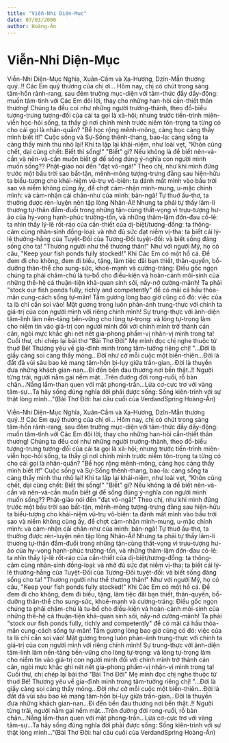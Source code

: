 ```yaml
---
title: "Viễn-Nhi Diện-Mục"
date: 07/03/2006
author: Hoàng-Ân
---
```


# Viễn-Nhi Diện-Mục

Viễn-Nhi Diện-Mục
Nghĩa, Xuân-Cầm và Xạ-Hương, Dzĩn-Mẫn thương quý..!!
Các Em quý thương của chị ơi...
      Hôm nay, chị có chút trong sáng tâm-hồn rảnh-rang, sau đêm trường mục-diện với tâm-thức đầy dấy-động: muốn tâm-tình với Các Em đôi lời, thay cho những han-hỏi cần-thiết thân thương!  Chúng ta đều coi như những người trưởng-thành, theo đồ-biểu tượng-trưng tương-đối của cái ta gọi là xã-hội; nhưng trước tiến-trình miên-viễn học-hỏi sống, ta thấy gì nơi chính mình trước niềm tôn-trọng ta từng có cho cái gọi là nhân-quần?  "Bể học rộng mênh-mông, càng học càng thấy mình biết ít!"  Cuộc sống và Sự-Sống thênh-thang, bao-la: càng sống ta càng thấy mình thu nhỏ lại!  Khi ta lập lại khái-niệm, như loài vẹt, "Khôn cũng chết, dại cũng chết: Biết thì sống!"  "Biết" gì?  Nếu không là để biết nên-và-cần và nên-và-cần muốn biết gì để sống đúng ý-nghĩa con người mình muốn sống??
       Phật-giáo nói đến "đạt vô-ngã!"  Theo chị, như khi mình đứng trước một bầu trời sao bất-tận, mênh-mông tượng-trưng đằng sau hiện-hữu ta biểu-tượng cho khái-niệm vũ-trụ vô-biên: ta đánh mất mình vào bầu trời sao và niềm không cùng ấy, để chợt cảm-nhận minh-mung, u-mặc chính mình: và cảm-nhận cái chân-như của mình: bản-ngã!  Tự thuở ấu-thơ, ta thường được rèn-luyện nên tập lòng Nhân-Ái!  Nhưng ta phải tự thấy lâm-li thương tự-thân đắm-đuối trong những tận-cùng thất-vọng vì trựu-tượng hư-ảo của hy-vọng hạnh-phúc trường-tồn, và những thâm-lậm đớn-đau cô-lẻ: ta nhìn thấy lý-lẽ rốt-ráo của cần-thiết của dị-biệt/tương-đồng: ta thông-cảm cùng nhân-sinh đồng-loại: và nhờ đủ sức đạt niềm vị-tha: ta biết cái lý-lẽ thường-hằng của Tuyệt-Đối của Tương-Đối tuyệt-đối: và biết sống đáng sống cho ta!  "Thương người như thể thương thân!"  Như với người Mỹ, họ có câu, "Keep your fish ponds fully stocked!"  Khi Các Em có một hồ cá.  Để đem đi cho không, đem đi biếu, tặng, làm tiệc đãi bạn thiết, thân-quyến, bổ-dưỡng thân-thể cho sung-sức, khoẻ-mạnh và cường-tráng:  Điều gốc ngọn chúng ta phải chăm-chú là tu-bổ cho điều-kiện và hoàn-cảnh môi-sinh của những thế-hệ cá thuận-tiện khả-quan sinh sôi, nẩy-nở cường-mãnh!  Ta phải "stock our fish ponds fully, richly and competently" để có mãi cá hầu thỏa-mãn cung-cách sống tự-mãn!
        Tấm gương lòng bao giờ cũng có đó: việc của ta là chỉ cần soi vào!  Mặt gương trong luôn phản-ánh trung-thực với chính ta giá-trị của con người mình với riêng chính mình!  Sự trung-thực với ảnh-diện tâm-linh làm nền-tảng bền-vững cho lòng tự-trọng: và lòng tự-trọng làm cho niềm tin vào giá-trị con người mình đối với chính mình trở thành cán cân, ngòi mực khắc ghi nét nết gia-phong phẩm-vị nhân-vị mình trong ta!  Cuối thư, chị chép lại bài thơ "Bài Thơ Đời" Mẹ mình đọc chị nghe thuộc từ thuở Bé!  Thương yêu về gia-đình mình trong tâm-tưởng riêng chị!
"...Đời là giấy càng soi càng thấy mỏng...Đời như cờ mỗi cuộc một biến-thiên...Đời là  đất đã vùi sâu bao kẻ mang tâm-hồn bi-lụy giữa trần-gian...Đời là thuyền đưa những khách gian-nan...Đi đến bến đau thương nơi bến thật..!!  Người từng trải, người nằm gai nếm mật...Trên đường đời rong-ruổi, rỗ bàn chân...Nắng lầm-than quen với mặt phong-trần...Lửa cơ-cực trơ với vàng tâm-sự...Ta hãy sống đúng nghĩa đời phải được sống:  Sống kiên-trinh với sự thật lòng mình..."(Bài Thơ Đời: hai câu cuối của VerdandSpring Hoàng-Ân)

Viễn-Nhi Diện-Mục
Nghĩa, Xuân-Cầm và Xạ-Hương, Dzĩn-Mẫn thương quý..!!
Các Em quý thương của chị ơi...
      Hôm nay, chị có chút trong sáng tâm-hồn rảnh-rang, sau đêm trường mục-diện với tâm-thức đầy dấy-động: muốn tâm-tình với Các Em đôi lời, thay cho những han-hỏi cần-thiết thân thương!  Chúng ta đều coi như những người trưởng-thành, theo đồ-biểu tượng-trưng tương-đối của cái ta gọi là xã-hội; nhưng trước tiến-trình miên-viễn học-hỏi sống, ta thấy gì nơi chính mình trước niềm tôn-trọng ta từng có cho cái gọi là nhân-quần?  "Bể học rộng mênh-mông, càng học càng thấy mình biết ít!"  Cuộc sống và Sự-Sống thênh-thang, bao-la: càng sống ta càng thấy mình thu nhỏ lại!  Khi ta lập lại khái-niệm, như loài vẹt, "Khôn cũng chết, dại cũng chết: Biết thì sống!"  "Biết" gì?  Nếu không là để biết nên-và-cần và nên-và-cần muốn biết gì để sống đúng ý-nghĩa con người mình muốn sống??
       Phật-giáo nói đến "đạt vô-ngã!"  Theo chị, như khi mình đứng trước một bầu trời sao bất-tận, mênh-mông tượng-trưng đằng sau hiện-hữu ta biểu-tượng cho khái-niệm vũ-trụ vô-biên: ta đánh mất mình vào bầu trời sao và niềm không cùng ấy, để chợt cảm-nhận minh-mung, u-mặc chính mình: và cảm-nhận cái chân-như của mình: bản-ngã!  Tự thuở ấu-thơ, ta thường được rèn-luyện nên tập lòng Nhân-Ái!  Nhưng ta phải tự thấy lâm-li thương tự-thân đắm-đuối trong những tận-cùng thất-vọng vì trựu-tượng hư-ảo của hy-vọng hạnh-phúc trường-tồn, và những thâm-lậm đớn-đau cô-lẻ: ta nhìn thấy lý-lẽ rốt-ráo của cần-thiết của dị-biệt/tương-đồng: ta thông-cảm cùng nhân-sinh đồng-loại: và nhờ đủ sức đạt niềm vị-tha: ta biết cái lý-lẽ thường-hằng của Tuyệt-Đối của Tương-Đối tuyệt-đối: và biết sống đáng sống cho ta!  "Thương người như thể thương thân!"  Như với người Mỹ, họ có câu, "Keep your fish ponds fully stocked!"  Khi Các Em có một hồ cá.  Để đem đi cho không, đem đi biếu, tặng, làm tiệc đãi bạn thiết, thân-quyến, bổ-dưỡng thân-thể cho sung-sức, khoẻ-mạnh và cường-tráng:  Điều gốc ngọn chúng ta phải chăm-chú là tu-bổ cho điều-kiện và hoàn-cảnh môi-sinh của những thế-hệ cá thuận-tiện khả-quan sinh sôi, nẩy-nở cường-mãnh!  Ta phải "stock our fish ponds fully, richly and competently" để có mãi cá hầu thỏa-mãn cung-cách sống tự-mãn!
        Tấm gương lòng bao giờ cũng có đó: việc của ta là chỉ cần soi vào!  Mặt gương trong luôn phản-ánh trung-thực với chính ta giá-trị của con người mình với riêng chính mình!  Sự trung-thực với ảnh-diện tâm-linh làm nền-tảng bền-vững cho lòng tự-trọng: và lòng tự-trọng làm cho niềm tin vào giá-trị con người mình đối với chính mình trở thành cán cân, ngòi mực khắc ghi nét nết gia-phong phẩm-vị nhân-vị mình trong ta!  Cuối thư, chị chép lại bài thơ "Bài Thơ Đời" Mẹ mình đọc chị nghe thuộc từ thuở Bé!  Thương yêu về gia-đình mình trong tâm-tưởng riêng chị!
"...Đời là giấy càng soi càng thấy mỏng...Đời như cờ mỗi cuộc một biến-thiên...Đời là  đất đã vùi sâu bao kẻ mang tâm-hồn bi-lụy giữa trần-gian...Đời là thuyền đưa những khách gian-nan...Đi đến bến đau thương nơi bến thật..!!  Người từng trải, người nằm gai nếm mật...Trên đường đời rong-ruổi, rỗ bàn chân...Nắng lầm-than quen với mặt phong-trần...Lửa cơ-cực trơ với vàng tâm-sự...Ta hãy sống đúng nghĩa đời phải được sống:  Sống kiên-trinh với sự thật lòng mình..."(Bài Thơ Đời: hai câu cuối của VerdandSpring Hoàng-Ân)
